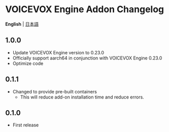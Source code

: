 # VOICEVOX Engine Addon Changelog
**English** | [日本語](https://github.com/taikun114/Home-Assistant-VOICEVOX-Engine/blob/main/docs/CHANGELOG-ja.md)

## 1.0.0
- Update VOICEVOX Engine version to 0.23.0
- Officially support aarch64 in conjunction with VOICEVOX Engine 0.23.0
- Optimize code

## 0.1.1
- Changed to provide pre-built containers
  - This will reduce add-on installation time and reduce errors.

## 0.1.0
- First release